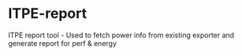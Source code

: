 # ITPE-report
ITPE report tool - Used to fetch power info from existing exporter and generate report for perf &amp; energy
